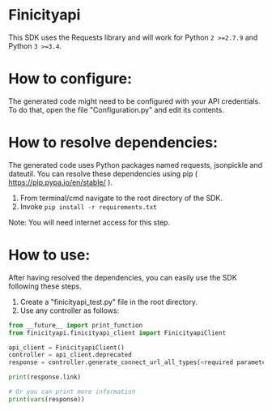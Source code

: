 Finicityapi
=================


This SDK uses the Requests library and will work for Python ```2 >=2.7.9``` and Python ```3 >=3.4```.

How to configure:
=================
The generated code might need to be configured with your API credentials. 
To do that, open the file "Configuration.py" and edit its contents.

How to resolve dependencies: 
===========================
The generated code uses Python packages named requests, jsonpickle and dateutil.
You can resolve these dependencies using pip ( https://pip.pypa.io/en/stable/ ).

  1. From terminal/cmd navigate to the root directory of the SDK.
  2. Invoke ```pip install -r requirements.txt```

Note: You will need internet access for this step.

How to use:
===========
After having resolved the dependencies, you can easily use the SDK following these steps.

  1. Create a "finicityapi_test.py" file in the root directory.
  2. Use any controller as follows:
```python
from __future__ import print_function
from finicityapi.finicityapi_client import FinicityapiClient

api_client = FinicityapiClient()
controller = api_client.deprecated
response = controller.generate_connect_url_all_types(<required parameters if any>)

print(response.link)

# Or you can print more information
print(vars(response))
```